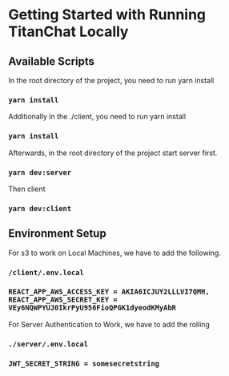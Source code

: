 # Getting Started with Running TitanChat Locally

## Available Scripts

In the root directory of the project, you need to run yarn install

### `yarn install`

Additionally in the ./client, you need to run yarn install

### `yarn install`

Afterwards, in the root directory of the project start server first.

### `yarn dev:server`

Then client

### `yarn dev:client`

## Environment Setup

For s3 to work on Local Machines, we have to add the following.

### `/client/.env.local`

### `REACT_APP_AWS_ACCESS_KEY = AKIA6ICJUY2LLLVI7QMH,  REACT_APP_AWS_SECRET_KEY = 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`

For Server Authentication to Work, we have to add the rolling

### `./server/.env.local`

### `JWT_SECRET_STRING = somesecretstring`
